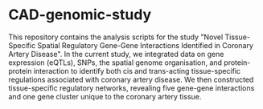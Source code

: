 # CAD-genomic-study
This repository contains the analysis scripts for the study "Novel Tissue-Specific Spatial Regulatory Gene-Gene Interactions Identified in Coronary Artery Disease". 
In the current study, we integrated data on gene expression (eQTLs), SNPs, the spatial genome organisation, and protein-protein interaction to identify both cis and trans-acting tissue-specific regulations associated with coronary artery disease. We then constructed tissue-specific regulatory networks, revealing five gene-gene interactions and one gene cluster unique to the coronary artery tissue. 
